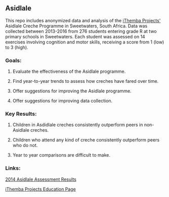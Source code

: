 ## Asidlale

This repo includes anonymized data and analysis of the [iThemba Projects'](http://www.ithembaprojects.com) Asidlale Creche Programme in Sweetwaters, South Africa. Data was collected between 2013-2016 from 276 students entering grade R at two primary schools in Sweetwaters. Each student was assessed on 14 exercises involving cognition and motor skills, receiving a score from 1 (low) to 3 (high).


### Goals:

1) Evaluate the effectiveness of the Asidlale programme.

2) Find year-to-year trends to assess how creches have fared over time.

3) Offer suggestions for improving the Asidlale programme.

4) Offer suggestions for improving data collection.


### Key Results:

1) Children in Asdidlale creches consistently outperform peers in non-Asidlale creches.

2) Children who attend any kind of creche consistently outperform peers who do not.

3) Year to year comparisons are difficult to make.


### Links:

[2014 Asidlale Assessment Results](http://ithembaprojects.org.za/our-blog.html?fb_25553297_anch=32824793)

[iThemba Projects Education Page](http://www.ithembaprojects.org.za/education.html)
